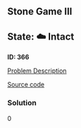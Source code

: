 ## Stone Game III

## State: :cloud: **Intact**

**ID: 366**

[Problem Description](https://projecteuler.net/problem=366)

[Source code](main.cpp)

### Solution
0